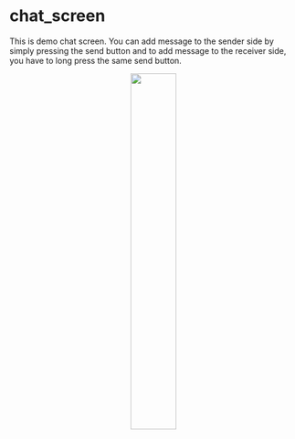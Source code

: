 # chat_screen

This is demo chat screen. You can add message to the sender side by simply pressing the send button and to add message to the receiver side, you have to long press the same send button.

<p align="center">
  <img 
    width=40%
    height=40%
    src="https://user-images.githubusercontent.com/101565812/169024696-e781c6fd-2467-42ac-9d0f-1fc7b3aa3f2c.jpg" >
</p>
